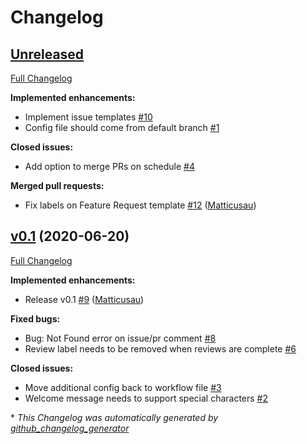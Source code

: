 # Changelog

## [Unreleased](https://github.com/matticusau/pr-helper/tree/HEAD)

[Full Changelog](https://github.com/matticusau/pr-helper/compare/v0.1...HEAD)

**Implemented enhancements:**

- Implement issue templates [\#10](https://github.com/Matticusau/pr-helper/issues/10)
- Config file should come from default branch [\#1](https://github.com/Matticusau/pr-helper/issues/1)

**Closed issues:**

- Add option to merge PRs on schedule [\#4](https://github.com/Matticusau/pr-helper/issues/4)

**Merged pull requests:**

- Fix labels on Feature Request template [\#12](https://github.com/Matticusau/pr-helper/pull/12) ([Matticusau](https://github.com/Matticusau))

## [v0.1](https://github.com/matticusau/pr-helper/tree/v0.1) (2020-06-20)

[Full Changelog](https://github.com/matticusau/pr-helper/compare/37ebf728140f171cdf3adaae799d27975612e095...v0.1)

**Implemented enhancements:**

- Release v0.1 [\#9](https://github.com/Matticusau/pr-helper/pull/9) ([Matticusau](https://github.com/Matticusau))

**Fixed bugs:**

- Bug: Not Found error on issue/pr comment [\#8](https://github.com/Matticusau/pr-helper/issues/8)
- Review label needs to be removed when reviews are complete [\#6](https://github.com/Matticusau/pr-helper/issues/6)

**Closed issues:**

- Move additional config back to workflow file [\#3](https://github.com/Matticusau/pr-helper/issues/3)
- Welcome message needs to support special characters [\#2](https://github.com/Matticusau/pr-helper/issues/2)



\* *This Changelog was automatically generated by [github_changelog_generator](https://github.com/github-changelog-generator/github-changelog-generator)*
